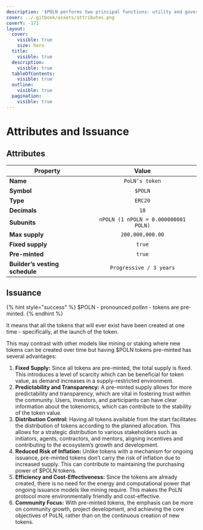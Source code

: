 ```yaml
---
description: '$POLN performs two principal functions: utility and governance.'
cover: ../.gitbook/assets/attributes.png
coverY: -171
layout:
  cover:
    visible: true
    size: hero
  title:
    visible: true
  description:
    visible: true
  tableOfContents:
    visible: true
  outline:
    visible: true
  pagination:
    visible: true
---
```


# Attributes and Issuance

## Attributes

| Property                       |                 Value                |
| ------------------------------ | :----------------------------------: |
| **Name**                       |            `PoLN’s token`            |
| **Symbol**                     |                `$POLN`               |
| **Type**                       |                `ERC20`               |
| **Decimals**                   |                 `18`                 |
| **Subunits**                   | `nPOLN (1 nPOLN = 0.000000001 POLN)` |
| **Max supply**                 |           `200,000,000.00`           |
| **Fixed supply**               |                `true`                |
| **Pre-minted**                 |                `true`                |
| **Builder’s vesting schedule** |        `Progressive / 3 years`       |

## **Issuance**

{% hint style="success" %}
$POLN - pronounced _pollen -_ tokens are pre-minted.
{% endhint %}

It means that all the tokens that will ever exist have been created at one time - specifically, at the launch of the token.&#x20;

This may contrast with other models like mining or staking where new tokens can be created over time but having $POLN tokens pre-minted has several advantages:

1. **Fixed Supply:** Since all tokens are pre-minted, the total supply is fixed. This introduces a level of scarcity which can be beneficial for token value, as demand increases in a supply-restricted environment.
2. **Predictability and Transparency:** A pre-minted supply allows for more predictability and transparency, which are vital in fostering trust within the community. Users, investors, and participants can have clear information about the tokenomics, which can contribute to the stability of the token value.
3. **Distribution Control:** Having all tokens available from the start facilitates the distribution of tokens according to the planned allocation. This allows for a strategic distribution to various stakeholders such as initiators, agents, contractors, and mentors, aligning incentives and contributing to the ecosystem’s growth and development.
4. **Reduced Risk of Inflation:** Unlike tokens with a mechanism for ongoing issuance, pre-minted tokens don’t carry the risk of inflation due to increased supply. This can contribute to maintaining the purchasing power of $POLN tokens.
5. **Efficiency and Cost-Effectiveness:** Since the tokens are already created, there is no need for the energy and computational power that ongoing issuance models like mining require. This makes the PoLN protocol more environmentally friendly and cost-effective.
6. **Community Focus:** With pre-minted tokens, the emphasis can be more on community growth, project development, and achieving the core objectives of PoLN, rather than on the continuous creation of new tokens.
